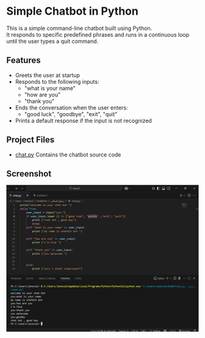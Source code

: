 # Simple Chatbot in Python

This is a simple command-line chatbot built using Python.  
It responds to specific predefined phrases and runs in a continuous loop until the user types a quit command.

## Features

- Greets the user at startup  
- Responds to the following inputs:
  - "what is your name"
  - "how are you"
  - "thank you"
- Ends the conversation when the user enters:
  - "good luck", "goodbye", "exit", "quit"
- Prints a default response if the input is not recognized

## Project Files

- [chat.py](./chat.py) Contains the chatbot source code

## Screenshot

![Chat Screenshot](chat.png)
